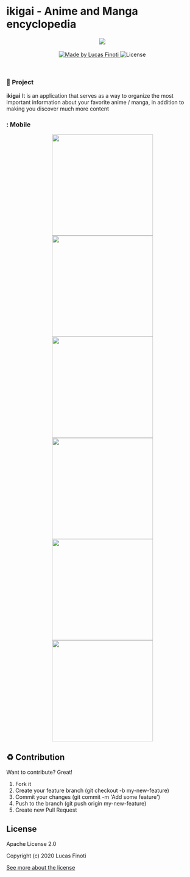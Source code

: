 
# ikigai - Anime and Manga encyclopedia
  
  

<h4  align="center">
 

<img  src="https://wallup.net/wp-content/uploads/2016/01/98590-minimalism-Nippon-origami-digital_art-waves-Japan-birds-Nihon.jpg"/><br> 

<b></b> 

</h4> 

<p  align="center"> 

<a  href="https://lucasfinoti.netlify.app">


<img  alt="Made by Lucas Finoti"  src="https://img.shields.io/badge/made%20by-LucasFinoti-red">

</a>
  
<img  alt="License"  src="https://img.shields.io/badge/license-Apache 2.0-red">
  
</p>

<br>



### :muscle: Project

<b>ikigai</b> It is an application that serves as a way to organize the most important information about your favorite anime / manga, in addition to making you discover much more content



</p>

### : Mobile


<p align="center">

<img  src="./assets/screenshots/1.png"  width=265/>

<img  src="./assets/screenshots/2.png"  width=265/>

<img  src="./assets/screenshots/3.png"  width=265/>

<img  src="./assets/screenshots/4.png"  width=265/>

<img  src="./assets/screenshots/5.png"  width=265/>

<img  src="./assets/screenshots/6.png"  width=265/>

</p>

## :recycle:  Contribution

Want to contribute? Great!

1. Fork it
2. Create your feature branch (git checkout -b my-new-feature)
3. Commit your changes (git commit -m 'Add some feature')
4. Push to the branch (git push origin my-new-feature)
5. Create new Pull Request


## License

Apache License 2.0

Copyright (c) 2020 Lucas Finoti

[See more about the license][LICENSE]

[LICENSE]: <https://github.com/FinotiLucas/All-Nihon/blob/master/LICENSE>
